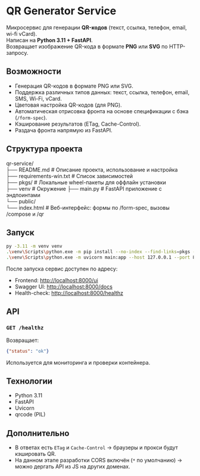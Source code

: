 
# QR Generator Service

Микросервис для генерации **QR-кодов** (текст, ссылка, телефон, email, wi-fi vCard).  
Написан на **Python 3.11 + FastAPI**.  
Возвращает изображение QR-кода в формате **PNG** или **SVG** по HTTP-запросу.

## Возможности 

- Генерация QR-кодов в формате PNG или SVG.  
- Поддержка различных типов данных: текст, ссылка, телефон, email, SMS, Wi-Fi, vCard.  
- Цветовая настройка QR-кодов (для PNG).  
- Автоматическая отрисовка фронта на основе спецификации с бэка (`/form-spec`).  
- Кэширование результатов (ETag, Cache-Control).  
- Раздача фронта напрямую из FastAPI.

## Структура проекта  

qr-service/  
├── README.md                 # Описание проекта, использование и настройка  
├── requirements-win.txt      # Список зависимостей   
├── pkgs/                     # Локальные wheel-пакеты для оффлайн установки  
├── venv                      # Окружение
├── main.py                   # FastAPI приложение с эндпоинтами   
└── public/  
    └── index.html            # Веб-интерфейс: формы по /form-spec, вызовы /compose и /qr

## Запуск

```bash
py -3.11 -m venv venv
.\venv\Scripts\python.exe -m pip install --no-index --find-links=pkgs -r requirements-win.txt
.\venv\Scripts\python.exe -m uvicorn main:app --host 127.0.0.1 --port 8000
```

После запуска сервис доступен по адресу:
- Frontend: [http://localhost:8000/ui](http://localhost:8000/ui) 
- Swagger UI: [http://localhost:8000/docs](http://localhost:8000/docs)  
- Health-check: [http://localhost:8000/healthz](http://localhost:8000/healthz) 

## API

### `GET /healthz`

Возвращает:
```json
{"status": "ok"}
```
Используется для мониторинга и проверки контейнера.

## Технологии

- Python 3.11  
- FastAPI  
- Uvicorn  
- qrcode (PIL)  

## Дополнительно

- В ответах есть `ETag` и `Cache-Control` → браузеры и прокси будут кэшировать QR.  
- На данном этапе разработки CORS включён (`*` по умолчанию) → можно дергать API из JS на других доменах.    


